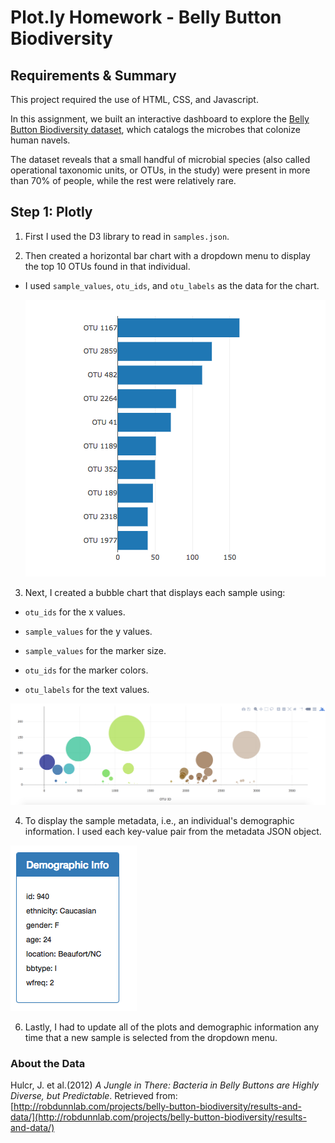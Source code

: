 # Plot.ly Homework - Belly Button Biodiversity

## Requirements & Summary

This project required the use of HTML, CSS, and Javascript. 

In this assignment, we built an interactive dashboard to explore the [Belly Button Biodiversity dataset](http://robdunnlab.com/projects/belly-button-biodiversity/), which catalogs the microbes that colonize human navels.

The dataset reveals that a small handful of microbial species (also called operational taxonomic units, or OTUs, in the study) were present in more than 70% of people, while the rest were relatively rare.

## Step 1: Plotly

1. First I used the D3 library to read in `samples.json`.

2. Then created a horizontal bar chart with a dropdown menu to display the top 10 OTUs found in that individual.

* I used `sample_values`, `otu_ids`, and `otu_labels` as the data for the chart.

  ![bar Chart](Images/hw01.png)

3. Next, I created a bubble chart that displays each sample using:
 
  * `otu_ids` for the x values.

  * `sample_values` for the y values.

  * `sample_values` for the marker size.

  * `otu_ids` for the marker colors.

  * `otu_labels` for the text values.

![Bubble Chart](Images/bubble_chart.png)

4. To display the sample metadata, i.e., an individual's demographic information. I used each key-value pair from the metadata JSON object.

![hw](Images/hw03.png)

6. Lastly, I had to update all of the plots and demographic information any time that a new sample is selected from the dropdown menu.


### About the Data

Hulcr, J. et al.(2012) _A Jungle in There: Bacteria in Belly Buttons are Highly Diverse, but Predictable_. Retrieved from: [http://robdunnlab.com/projects/belly-button-biodiversity/results-and-data/](http://robdunnlab.com/projects/belly-button-biodiversity/results-and-data/)
